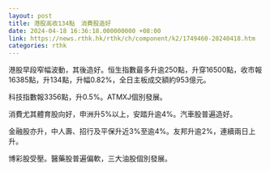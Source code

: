 ```yaml
---
layout: post
title: 港股高收134點　消費股造好
date: 2024-04-18 16:36:18.000000000 +08:00
link: https://news.rthk.hk/rthk/ch/component/k2/1749460-20240418.htm
categories: rthk
---
```


港股早段窄幅波動，其後造好。恒生指數最多升逾250點，升穿16500點，收市報16385點，升134點，升幅0.82%，全日主板成交額約953億元。

科技指數報3356點，升0.5%。ATMXJ個別發展。

消費尤其體育股向好，申洲升5%以上，安踏升逾4%。汽車股普遍造好。

金融股亦升，中人壽、招行及平保升近3%至逾4%。友邦升逾2%，連續兩日上升。

博彩股受壓。醫藥股普遍偏軟，三大油股個別發展。
